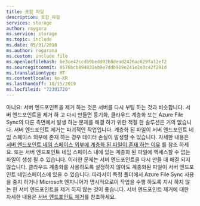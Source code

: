 ```yaml
---
title: 포함 파일
description: 포함 파일
services: storage
author: roygara
ms.service: storage
ms.topic: include
ms.date: 05/31/2018
ms.author: rogarana
ms.custom: include file
ms.openlocfilehash: be3ce42ccdb9bedd02b8dead2426ac629fa12ef2
ms.sourcegitcommit: 0576bcb894031eb9e7ddb919e241e2e3c42f291d
ms.translationtype: MT
ms.contentlocale: ko-KR
ms.lasthandoff: 10/15/2019
ms.locfileid: "72391720"
---
```

아니요: 서버 엔드포인트을 제거 하는 것은 서버를 다시 부팅 하는 것과 비슷합니다. 서버 엔드포인트을 제거 하 고 다시 만들면 동기화, 클라우드 계층화 또는 Azure File Sync의 다른 측면에서 발생 하는 문제를 해결 하기 위한 적절 한 솔루션은 거의 없습니다. 서버 엔드포인트 제거는 파괴적인 작업입니다. 계층화 된 파일이 서버 엔드포인트 네임 스페이스 외부에 존재 하는 경우 데이터 손실이 발생할 수 있습니다. 자세한 내용은 [서버 엔드포인트 네임 스페이스 외부에 계층화 된 파일이 존재 하는 이유](../articles/storage/files/storage-files-faq.md#afs-tiered-files-out-of-endpoint) 를 참조 하세요. 또는 서버 엔드포인트 네임 스페이스 내에 있는 계층화 된 파일에 액세스할 수 없는 파일이 생성 될 수 있습니다. 이러한 문제는 서버 엔드포인트을 다시 만들 때 해결 되지 않습니다. 클라우드 계층화를 사용하도록 설정하지 않아도 계층화된 파일이 서버 엔드포인트 네임스페이스에 있을 수 있습니다. 따라서이 특정 폴더에서 Azure File Sync 사용을 중지 하거나 Microsoft 엔지니어가 명시적으로이 작업을 수행 하도록 지시 하지 않는 한 서버 엔드포인트을 제거 하지 않는 것이 좋습니다. 서버 엔드포인트 제거에 대한 자세한 내용은 [서버 엔드포인트 제거](../articles/storage/files/storage-sync-files-server-endpoint.md#remove-a-server-endpoint)를 참조하세요.    
